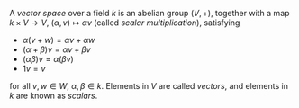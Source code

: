 A *vector space* over a field $k$ is an abelian group $(V, +)$, together with a map $k \times V \to V$, $(\alpha, v) \mapsto \alpha v$ (called *scalar multiplication*), satisfying

- $\alpha (v + w) = \alpha v + \alpha w$
- $(\alpha + \beta) v = \alpha v + \beta v$
- $(\alpha\beta) v = \alpha (\beta v)$
- $1 v = v$

for all $v, w \in W$, $\alpha, \beta \in k$. Elements in $V$ are called *vectors*, and elements in $k$ are known as *scalars*.
